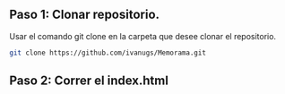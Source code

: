 ## Paso 1: Clonar repositorio.

Usar el comando git clone en la carpeta que desee clonar el repositorio.

```bash
git clone https://github.com/ivanugs/Memorama.git
```

## Paso 2: Correr el index.html
